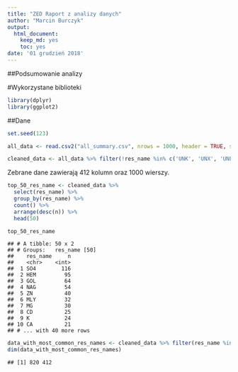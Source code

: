 ```yaml
---
title: "ZED Raport z analizy danych"
author: "Marcin Burczyk"
output: 
  html_document:
    keep_md: yes
    toc: yes
date: '01 grudzień 2018'
---
```




##Podsumowanie analizy


#Wykorzystane biblioteki

```r
library(dplyr)
library(ggplot2)
```


##Dane


```r
set.seed(123)
```


```r
all_data <- read.csv2("all_summary.csv", nrows = 1000, header = TRUE, stringsAsFactors = FALSE)
```


```r
cleaned_data <- all_data %>% filter(!res_name %in% c('UNK', 'UNX', 'UNL', 'DUM', 'N', 'BLOB', 'ALA', 'ARG', 'ASN', 'ASP', 'CYS', 'GLN', 'GLU', 'GLY', 'HIS', 'ILE', 'LEU', 'LYS', 'MET', 'MSE', 'PHE', 'PRO', 'SEC', 'SER', 'THR', 'TRP', 'TYR', 'VAL', 'DA', 'DG', 'DT', 'DC', 'DU', 'A', 'G', 'T', 'C', 'U', 'HOH', 'H20', 'WAT')) 
```


Zebrane dane zawierają 412 kolumn oraz 1000 wierszy.


```r
top_50_res_name <- cleaned_data %>% 
  select(res_name) %>% 
  group_by(res_name) %>% 
  count() %>% 
  arrange(desc(n)) %>%
  head(50)

top_50_res_name
```

```
## # A tibble: 50 x 2
## # Groups:   res_name [50]
##    res_name     n
##    <chr>    <int>
##  1 SO4        116
##  2 HEM         95
##  3 GOL         64
##  4 NAG         54
##  5 ZN          40
##  6 MLY         32
##  7 MG          30
##  8 CD          25
##  9 K           24
## 10 CA          21
## # ... with 40 more rows
```

```r
data_with_most_common_res_names <- cleaned_data %>% filter(res_name %in% top_50_res_name$res_name)
dim(data_with_most_common_res_names)
```

```
## [1] 820 412
```




